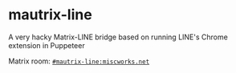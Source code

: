 # mautrix-line
A very hacky Matrix-LINE bridge based on running LINE's Chrome extension in Puppeteer

Matrix room: [`#mautrix-line:miscworks.net`](https://matrix.to/#/#matrix-line:miscworks.net)
